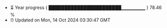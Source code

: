 - ⏳ Year progress { ███████████████████████▁▁▁▁▁▁▁ } 78.46 %
- ⏰ Updated on Mon, 14 Oct 2024 03:30:47 GMT

